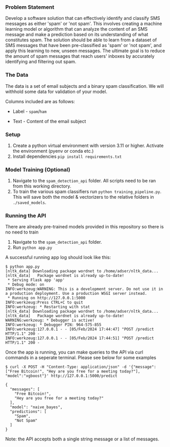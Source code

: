 ### Problem Statement

Develop a software solution that can effectively identify and classify SMS messages as either 'spam' or 'not spam'. This involves creating a machine learning model or algorithm that can analyze the content of an SMS message and make a prediction based on its understanding of what constitutes spam. The solution should be able to learn from a dataset of SMS messages that have been pre-classified as 'spam' or 'not spam', and apply this learning to new, unseen messages. The ultimate goal is to reduce the amount of spam messages that reach users' inboxes by accurately identifying and filtering out spam.

### The Data

The data is a set of email subjects and a binary spam classification. We will withhold some data for validation of your model.

Columns included are as follows:

- Label - `spam`/`ham`

- Text - Content of the email subject

### Setup
1. Create a python virtual environment with version 3.11 or higher. Activate the environment (pyenv or conda etc.)
2. Install dependencies `pip install requirements.txt`

### Model Training (Optional)
1. Navigate to the `spam_detection_api` folder. All scripts need to be ran from this working directory.
2. To train the various spam classifiers run `python training_pipeline.py`. This will save both the model & vectorizers to the relative folders in `./saved_models`.

### Running the API
There are already pre-trained models provided in this repository so there is no need to train

1. Navigate to the `spam_detection_api` folder.
2. Run `python app.py`

A successful running app log should look like this:

```
$ python app.py 
[nltk_data] Downloading package wordnet to /home/adser/nltk_data...
[nltk_data]   Package wordnet is already up-to-date!
 * Serving Flask app 'app'
 * Debug mode: on
INFO:werkzeug:WARNING: This is a development server. Do not use it in a production deployment. Use a production WSGI server instead.
 * Running on http://127.0.0.1:5000
INFO:werkzeug:Press CTRL+C to quit
INFO:werkzeug: * Restarting with stat
[nltk_data] Downloading package wordnet to /home/adser/nltk_data...
[nltk_data]   Package wordnet is already up-to-date!
WARNING:werkzeug: * Debugger is active!
INFO:werkzeug: * Debugger PIN: 964-575-855
INFO:werkzeug:127.0.0.1 - - [05/Feb/2024 17:44:47] "POST /predict HTTP/1.1" 200 -
INFO:werkzeug:127.0.0.1 - - [05/Feb/2024 17:44:51] "POST /predict HTTP/1.1" 200 -
```

Once the app is running, you can make queries to the API via curl commands in a seperate terminal. Please see below for some examples

```
$ curl -X POST -H "Content-Type: application/json" -d '{"message":["Free Bitcoin!", "Hey are you free for a meeting today?"], "model":"xgboost"}' http://127.0.0.1:5000/predict

{
  "messages": [
    "Free Bitcoin!",
    "Hey are you free for a meeting today?"
  ],
  "model": "naive_bayes",
  "predictions": [
    "Spam",
    "Not Spam"
  ]
}
```

Note: the API accepts both a single string message or a list of messages.
